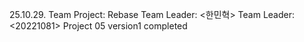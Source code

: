 25.10.29. Team Project: Rebase
Team Leader: <한민혁>
Team Leader: <20221081>
Project 05 version1 completed